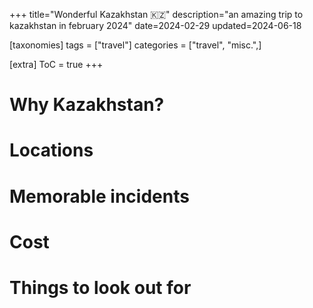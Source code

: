 +++
title="Wonderful Kazakhstan 🇰🇿"
description="an amazing trip to kazakhstan in february 2024"
date=2024-02-29
updated=2024-06-18

[taxonomies]
tags = ["travel"]
categories = ["travel", "misc.",]

[extra]
ToC = true
+++

# Why Kazakhstan?

# Locations

# Memorable incidents

# Cost

# Things to look out for